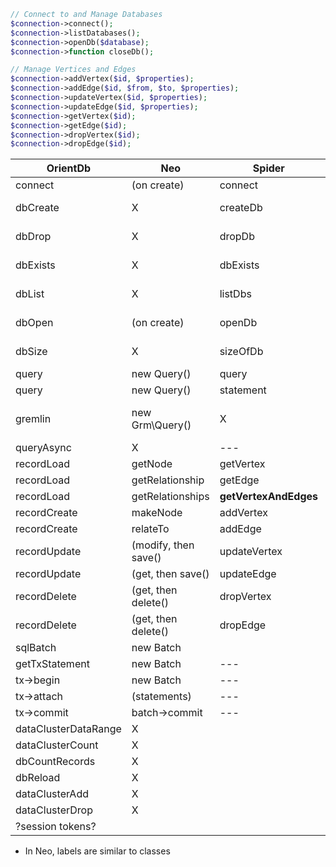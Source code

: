 ```php
// Connect to and Manage Databases
$connection->connect();
$connection->listDatabases();
$connection->openDb($database);
$connection->function closeDb();

// Manage Vertices and Edges
$connection->addVertex($id, $properties);
$connection->addEdge($id, $from, $to, $properties);
$connection->updateVertex($id, $properties);
$connection->updateEdge($id, $properties);
$connection->getVertex($id);
$connection->getEdge($id);
$connection->dropVertex($id);
$connection->dropEdge($id);
```

| OrientDb      | Neo        | Spider       | Notes |
|---------------|------------|--------------|-------|
| connect       | (on create)  | connect      | |
| dbCreate      |  X        | createDb     | extract to trait |
| dbDrop        |  X       | dropDb       |extract to trait |
| dbExists      |  X       | dbExists     | extract to trait |
| dbList        |  X      | listDbs      | extract to trait |
| dbOpen        | (on create) | openDb       | extract to trait |
| dbSize        |  X       | sizeOfDb     | extract to trait |
| query         | new Query() | query        |
| query         | new Query()           | statement    |
| gremlin       | new Grm\Query() | X | make into a trait? |
| queryAsync    |  X       | ---         |
| recordLoad    |  getNode   | getVertex    |
| recordLoad    |  getRelationship | getEdge      |
| recordLoad    |  getRelationships          | **getVertexAndEdges** |
| recordCreate    | makeNode | addVertex    |
| recordCreate    | relateTo          | addEdge      |
| recordUpdate    | (modify, then save() | updateVertex    |
| recordUpdate    | (get, then save()          | updateEdge      |
| recordDelete    | (get, then delete() | dropVertex      |
| recordDelete    | (get, then delete() | dropEdge      |
| sqlBatch        | new Batch  |       |
| getTxStatement  | new Batch           | ---             |
| tx->begin       | new Batch           | ---              |
| tx->attach      | (statements)  | ---              |
| tx->commit      | batch->commit           | ---              |
| dataClusterDataRange | X   |               |
| dataClusterCount | X      |               |
| dbCountRecords | X        |               |
| dbReload      | X          |               |
| dataClusterAdd | X          |              |
| dataClusterDrop | X         |              |
| ?session tokens? |         |               |

 * In Neo, labels are similar to classes
